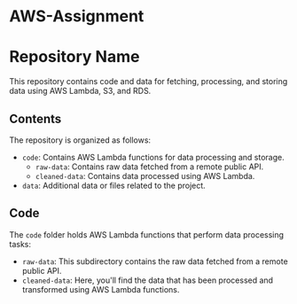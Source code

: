 # AWS-Assignment

# Repository Name

This repository contains code and data for fetching, processing, and storing data using AWS Lambda, S3, and RDS.

## Contents

The repository is organized as follows:

- `code`: Contains AWS Lambda functions for data processing and storage.
  - `raw-data`: Contains raw data fetched from a remote public API.
  - `cleaned-data`: Contains data processed using AWS Lambda.
- `data`: Additional data or files related to the project.

## Code

The `code` folder holds AWS Lambda functions that perform data processing tasks:

- `raw-data`: This subdirectory contains the raw data fetched from a remote public API.
- `cleaned-data`: Here, you'll find the data that has been processed and transformed using AWS Lambda functions.

